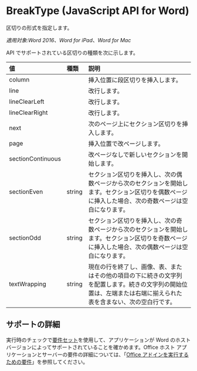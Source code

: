 # BreakType (JavaScript API for Word)

区切りの形式を指定します。

_適用対象:Word 2016、Word for iPad、Word for Mac_

API でサポートされている区切りの種類を次に示します。

| **値**         | **種類** | **説明**     |
|:-----------------|:--------|:----|
|column| | 挿入位置に段区切りを挿入します。 |
|line| | 改行します。 |
|lineClearLeft| | 改行します。 |
|lineClearRight| | 改行します。 |
|next| | 次のページ上にセクション区切りを挿入します。 |
|page| | 挿入位置で改ページします。|
|sectionContinuous| | 改ページなしで新しいセクションを開始します。|
|sectionEven| string | セクション区切りを挿入し、次の偶数ページから次のセクションを開始します。セクション区切りを偶数ページに挿入した場合、次の奇数ページは空白になります。|
|sectionOdd| string | セクション区切りを挿入し、次の奇数ページから次のセクションを開始します。セクション区切りを奇数ページに挿入した場合、次の偶数ページは空白になります。|
|textWrapping| string | 現在の行を終了し、画像、表、またはその他の項目の下に続きの文字列を配置します。続きの文字列の開始位置は、左端または右端に揃えられた表を含まない、次の空白行です。|

## サポートの詳細
実行時のチェックで[要件セット](../office-add-in-requirement-sets.md)を使用して、アプリケーションが Word のホスト バージョンによってサポートされていることを確かめます。Office ホスト アプリケーションとサーバーの要件の詳細については、「[Office アドインを実行するための要件](../../docs/overview/requirements-for-running-office-add-ins.md)」を参照してください。